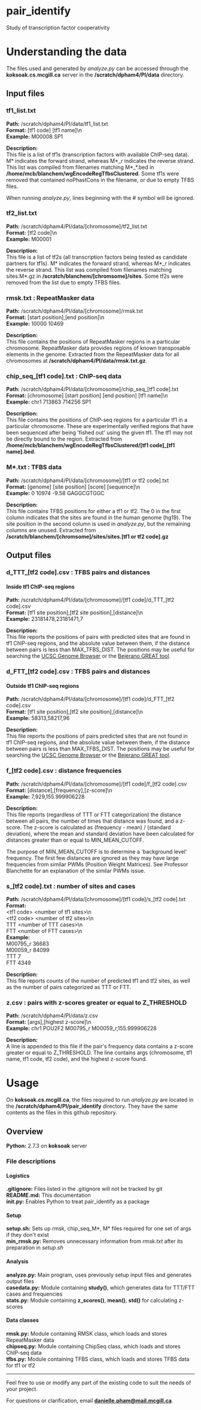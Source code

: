 pair_identify
=============
Study of transcription factor cooperativity

# Understanding the data

The files used and generated by *analyze.py* can be accessed through the **koksoak.cs.mcgill.ca** server in the **/scratch/dpham4/PI/data** directory.

## Input files

### tf1_list.txt
**Path:** /scratch/dpham4/PI/data/tf1_list.txt  
**Format:** [tf1 code] [tf1 name]\\n  
**Example:** M00008 SP1  

**Description:**  
This file is a list of tf1s (transcription factors with available ChIP-seq data). M\* indicates the forward strand, whereas M\*\_r indicates the reverse strand. This list was compiled from filenames matching M\*_\*.bed in **/home/mcb/blanchem/wgEncodeRegTfbsClustered**. Some tf1s were removed that contained noPhastCons in the filename, or due to empty TFBS files.  

When running *analyze.py*, lines beginning with the \# symbol will be ignored.

### tf2_list.txt

**Path:** /scratch/dpham4/PI/data/[chromosome]/tf2_list.txt  
**Format:** [tf2 code]\\n  
**Example:** M00001  

**Description:**  
This file is a list of tf2s (all transcription factors being tested as candidate partners for tf1s). M\* indicates the forward strand, whereas M\*\_r indicates the reverse strand. This list was compiled from filenames matching sites.M\*.gz in **/scratch/blanchem/[chromsome]/sites**. Some tf2s were removed from the list due to empty TFBS files.

### rmsk.txt : RepeatMasker data

**Path:** /scratch/dpham4/PI/data/[chromosome]/rmsk.txt  
**Format:** [start position],[end position]\\n  
**Example:** 10000 10469  

**Description:**  
This file contains the positions of RepeatMasker regions in a particular chromosome. RepeatMasker data provides regions of known transposable elements in the genome. Extracted from the RepeatMasker data for all chromosomes at **/scratch/dpham4/PI/data/rmsk.txt.gz**.  

### chip_seq_[tf1 code].txt : ChIP-seq data

**Path:** /scratch/dpham4/PI/data/[chromosome]/chip_seq_[tf1 code].txt  
**Format:** [chromosome] [start position] [end position] [tf1 name]\\n  
**Example:** chr1	713863	714256	SP1  

**Description:**  
This file contains the positions of ChIP-seq regions for a particular tf1 in a particular chromosome. These are experimentally verified regions that have been sequenced after being 'fished out' using the given tf1. The tf1 may not be directly bound to the region. Extracted from **/home/mcb/blanchem/wgEncodeRegTfbsClustered/[tf1 code]_[tf1 name].bed**.

### M\*.txt : TFBS data

**Path:** /scratch/dpham4/PI/data/[chromosome]/[tf1 or tf2 code].txt  
**Format:** [genome] [site position] [score] [sequence]\\n  
**Example:** 0	10974	-9.58	GAGGCGTGGC  

**Description:**  
This file contains TFBS positions for either a tf1 or tf2. The 0 in the first column indicates that the sites are found in the human genome (hg19). The site position in the second column is used in *analyze.py*, but the remaining columns are unused. Extracted from **/scratch/blanchem/[chromsome]/sites/sites.[tf1 or tf2 code].gz**

## Output files  

### d_TTT_[tf2 code].csv : TFBS pairs and distances
#### Inside tf1 ChIP-seq regions

**Path:** /scratch/dpham4/PI/data/[chromosome]/[tf1 code]/d_TTT_[tf2 code].csv  
**Format:** [tf1 site position],[tf2 site position],[distance]\\n  
**Example:** 23181478,23181471,7  

**Description:**  
This file reports the positions of pairs with predicted sites that are found in tf1 ChIP-seq regions, and the absolute value between them, if the distance between pairs is less than MAX_TFBS_DIST. The positions may be useful for searching the [UCSC Genome Browser](http://genome.ucsc.edu/cgi-bin/hgGateway) or the [Bejerano GREAT tool](http://bejerano.stanford.edu/great/public/html/).

### d_FTT_[tf2 code].csv : TFBS pairs and distances
#### Outside tf1 ChIP-seq regions

**Path:** /scratch/dpham4/PI/data/[chromosome]/[tf1 code]/d_FTT_[tf2 code].csv  
**Format:** [tf1 site position],[tf2 site position],[distance]\\n  
**Example:** 58313,58217,96  

**Description:**  
This file reports the positions of pairs predicted sites that are not found in tf1 ChIP-seq regions, and the absolute value between them, if the distance between pairs is less than MAX_TFBS_DIST. The positions may be useful for searching the [UCSC Genome Browser](http://genome.ucsc.edu/cgi-bin/hgGateway) or the [Bejerano GREAT tool](http://bejerano.stanford.edu/great/public/html/).

### f_[tf2 code].csv : distance frequencies

**Path:** /scratch/dpham4/PI/data/[chromosome]/[tf1 code]/f_[tf2 code].csv  
**Format:** [distance],[frequency],[z-score]\\n  
**Example:** 7,929,155.999906228  

**Description:**  
This file reports (regardless of TTT or FTT categorization) the distance between all pairs, the number of times that distance was found, and a z-score. The z-score is calculated as (frequency - mean) / (standard deviation), where the mean and standard deviation have been calculated for distances greater than or equal to MIN_MEAN_CUTOFF.  

The purpose of MIN_MEAN_CUTOFF is to determine a 'background level' frequency. The first few distances are ignored as they may have large frequencies from similar PWMs (Position Weight Matrices). See Professor Blanchette for an explanation of the similar PWMs issue.

### s_[tf2 code].txt : number of sites and cases

**Path:** /scratch/dpham4/PI/data/[chromosome]/[tf1 code]/s_[tf2 code].txt  
**Format:**  
\<tf1 code\> \<number of tf1 sites\>\\n  
\<tf2 code\> \<number of tf2 sites\>\\n  
TTT \<number of TTT cases\>\\n  
FTT \<number of FTT cases\>\\n  
**Example:**  
M00795_r 36683  
M00059_r 84099  
TTT 7  
FTT 4349  

**Description:**  
This file reports counts of the number of predicted tf1 and tf2 sites, as well as the number of pairs categorized as TTT or FTT.

### z.csv : pairs with z-scores greater or equal to Z_THRESHOLD

**Path:** /scratch/dpham4/PI/data/z.csv  
**Format:** [args],[highest z-score]\\n  
**Example:** chr1 POU2F2 M00795_r M00059_r,155.999906228  

**Description:**  
A line is appended to this file if the pair's frequency data contains a z-score greater or equal to Z_THRESHOLD. The line contains args (chromosome, tf1 name, tf1 code, tf2 code), and the highest z-score found.

# Usage

On **koksoak.cs.mcgill.ca**, the files required to run *analyze.py* are located in the **/scratch/dpham4/PI/pair_identify** directory. They have the same contents as the files in this github repository.

## Overview

**Python:** 2.7.3 on **koksoak** server

### File descriptions

#### Logistics

**.gitignore:** Files listed in the .gitignore will not be tracked by git  
**README.md:** This documentation  
**__init__.py:** Enables Python to treat pair_identify as a package  

#### Setup

**setup.sh:** Sets up rmsk, chip_seq_M\*, M\* files required for one set of args if they don't exist  
**min_rmsk.py:** Removes unnecessary information from *rmsk.txt* after its preparation in *setup.sh*  

#### Analysis

**analyze.py:** Main program, uses previously setup input files and generates output files  
**casedata.py:** Module containing **study()**, which generates data for TTT/FTT cases and frequencies  
**stats.py:** Module containing **z_scores()**, **mean()**, **std()** for calculating z-scores

#### Data classes

**rmsk.py:** Module containing RMSK class, which loads and stores RepeatMasker data  
**chipseq.py:** Module containing ChipSeq class, which loads and stores ChIP-seq data  
**tfbs.py:** Module containing TFBS class, which loads and stores TFBS data for tf1 or tf2

---

Feel free to use or modify any part of the existing code to suit the needs of your project.

For questions or clarification, email **danielle.pham@mail.mcgill.ca**.